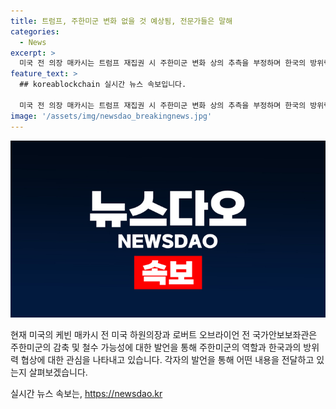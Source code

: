 ```yaml
---
title: 트럼프, 주한미군 변화 없을 것 예상됨, 전문가들은 말해
categories:
  - News
excerpt: >
  미국 전 의장 매카시는 트럼프 재집권 시 주한미군 변화 상의 추측을 부정하며 한국의 방위력 강화와 안전에 대한 믿음을 표명했다. 또한 로버트 오브라이언 전 보좌관도 한국의 부유함을 강조하며 감축 추측을 부정하고, 방위비 협상에 긍정적인 입장을 밝히는 등 한미 관계를 강조했다. 그들의 발언은 한미 관계에 대한 대중의 이목을 끌 수 있는 요소로 작용할 것으로 보인다.
feature_text: >
  ## koreablockchain 실시간 뉴스 속보입니다.

  미국 전 의장 매카시는 트럼프 재집권 시 주한미군 변화 상의 추측을 부정하며 한국의 방위력 강화와 안전에 대한 믿음을 표명했다. 또한 로버트 오브라이언 전 보좌관도 한국의 부유함을 강조하며 감축 추측을 부정하고, 방위비 협상에 긍정적인 입장을 밝히는 등 한미 관계를 강조했다. 그들의 발언은 한미 관계에 대한 대중의 이목을 끌 수 있는 요소로 작용할 것으로 보인다.
image: '/assets/img/newsdao_breakingnews.jpg'
---
```


<p><img src="/assets/img/newsdao_breakingnews.jpg" alt="koreablockchain 속보" /></p>

<p>현재 미국의 케빈 매카시 전 미국 하원의장과 로버트 오브라이언 전 국가안보보좌관은 주한미군의 감축 및 철수 가능성에 대한 발언을 통해 주한미군의 역할과 한국과의 방위력 협상에 대한 관심을 나타내고 있습니다. 각자의 발언을 통해 어떤 내용을 전달하고 있는지 살펴보겠습니다.</p>
실시간 뉴스 속보는, <a href="https://newsdao.kr" rel="dofollow">https://newsdao.kr</a>


